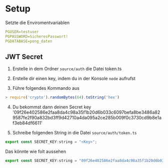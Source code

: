 # Setup
Setzte die Enviromentvariablen 

```yml
PGUSER=testuser 
PGPASSWORD=SicheresPasswort! 
PGDATABASE=pong_daten
```

## JWT Secret

1. Erstelle in dem Ordner ``source/auth`` die Datei token.ts

2. Erstelle dir einen key, indem du in der Konsole ``node`` aufrufst

3. Führe folgendes Kommando aus
```js
> require('crypto').randomBytes(64).toString('hex')
```

4. Du bekommst dann deinen Secret key
 '09f26e402586e2faa8da4c98a35f1b20d6b033c6097befa8be3486a829587fe2f90a832bd3ff9d42710a4da095a2ce285b009f0c3730cd9b8e1af3eb84df6611'

5. Schreibe folgenden String in die Datei ``source/auth/token.ts``
```js
export const SECRET_KEY:string = "<Key>";
```
Das könnte wie folt aussehen
```js
export const SECRET_KEY:string = "09f26e402586e2faa8da4c98a35f1b20d6b033c6097befa8be3486a829587fe2f90a832bd3ff9d42710a4da095a2ce285b009f0c3730cd9b8e1af3eb84df6611";
```
 
